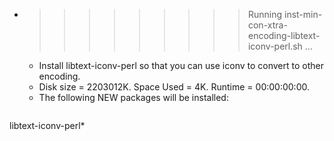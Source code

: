 * >>>>>>>>> Running inst-min-con-xtra-encoding-libtext-iconv-perl.sh ...
  * Install libtext-iconv-perl so that you can use iconv to convert to other encoding.
  * Disk size = 2203012K. Space Used = 4K. Runtime = 00:00:00:00.
  * The following NEW packages will be installed:
  ```bash
libtext-iconv-perl*
  ```
